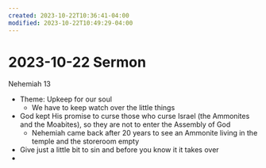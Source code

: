 ```yaml
---
created: 2023-10-22T10:36:41-04:00
modified: 2023-10-22T10:49:29-04:00
---
```


# 2023-10-22 Sermon

Nehemiah 13
- Theme: Upkeep for our soul
  - We have to keep watch over the little things 
- God kept His promise to curse those who curse Israel (the Ammonites and the Moabites), so they are not to enter the Assembly of God
  - Nehemiah came back after 20 years to see an Ammonite living in the temple and the storeroom empty
- Give just a little bit to sin and before you know it it takes over
-
